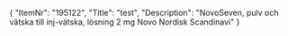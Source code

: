 {
  "ItemNr": "195122",
  "Title": "test",
  "Description": "NovoSeven, pulv och vätska till inj-vätska, lösning 2 mg Novo Nordisk Scandinavi"
}